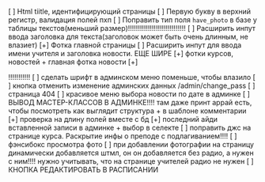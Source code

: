 [ ] Html tiitle, идентифицирующий страницы
[ ] Первую букву в верхний регистр, валидация полей пхп
[ ] Поправить тип поля `have_photo` в базе у таблицы текстов(меньший размер)!!!!!!!!!!!!!!!!!!!!!!!!!!!!!
[ ] Расширить инпут ввода заголовка для текста(заголовок может быть очень длинным, не влазиет)
[+] Фотка главной страницы
[ ] Расширить инпут для ввода имени учителя и заголовка новости. ЕЩЕ ШИРЕ
[+] фотки курсов, новостей + главная фотка новости
[+] <p class="db_error">!!!!!!!!!!!
[ ] сделать шрифт в админском меню поменьше, чтобы влазило
[ ] кнопка отменить изменение админских данных /admin/change_pass
[ ] страница 404
[ ] красивое меню выбора новости по дате в админке
[ ] ВЫВОД МАСТЕР-КЛАССОВ В АДМИНКЕ!!!! там даже принт аррай есть, чтобы посмотреть как выглядит структура + в шаблоне комментарии
[+] проверка на длину полей вместе с бд
[+] последний айди вставленной записи в админке + выбор в селекте
[ ] поправить джс на странице курса. Раскрытие инфы о преподе с подлагиванием!!!!
[ ] фэнсибокс просмотра фото
[ ] при добавлении фотографии на страницу динамически добавляется штмл, он он добавляется без радио, а нужен с ним!!!!
    нужно учитывать, что на странице учителей радио не нужен
[ ] КНОПКА РЕДАКТИРОВАТЬ В РАСПИСАНИИ